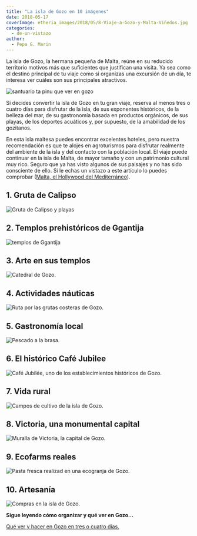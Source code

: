 ```yaml
---
title: "La isla de Gozo en 10 imágenes"
date: 2018-05-17
coverImage: etheria_images/2018/05/8-Viaje-a-Gozo-y-Malta-Viñedos.jpg
categories: 
  - de-un-vistazo
author: 
  - Pepa G. Marin
---
```


La isla de Gozo, la hermana pequeña de Malta, reúne en su reducido territorio motivos 
más que suficientes que justifican una visita. Ya sea como el destino principal de tu 
viaje como si organizas una excursión de un día, te interesa ver cuáles son sus 
principales atractivos. 

![santuario ta pinu que ver en gozo](etheria_images/2018/05/iglesia-ta-pinu-gozo.jpg "Basílica del Santuario Nacional de la Santísima Virgen de Ta ‘Pinu. © Timofey Borozdin")

Si decides convertir la isla de Gozo en tu gran viaje, reserva al menos tres o cuatro 
días para disfrutar de la isla, de sus exponentes históricos, de la belleza del mar, de 
su gastronomía basada en productos orgánicos, de sus playas, de los deportes acuáticos 
y, por supuesto, de la amabilidad de los gozitanos. 

En esta isla maltesa puedes encontrar excelentes hoteles, pero nuestra recomendación es 
que te alojes en agroturismos para disfrutar realmente del ambiente de la isla y del 
contacto con la población local. El viaje puede continuar en la isla de Malta, de mayor 
tamaño y con un patrimonio cultural muy rico. Seguro que ya has visto algunos de sus 
paisajes y no has sido consciente de ello. Si le echas un vistazo a este artículo lo 
puedes comprobar ([Malta, el Hollywood del 
Mediterráneo](https://etheriamagazine.com/2019/06/14/viajes-cine-malta-hollywood-mediterraneo/)). 

## 1\. Gruta de Calipso

![Gruta de Calipso y playas](etheria_images/2018/05/1-Viaje-a-Gozo-y-Malta-Gruta-Calipso-1024x682.jpg "Gruta de Calipso y playas.")

## 2\. Templos prehistóricos de Ggantija

![templos de Ggantija](etheria_images/2018/05/7-Viaje-a-Gozo-y-Malta-Ruinas-Ggantija-1024x682.jpg "Templos de Ggantija")

## 3\. Arte en sus templos

![Catedral de Gozo.](etheria_images/2018/05/2-Viaje-a-Gozo-y-Malta-Iglesia-Victoria-1024x682.jpg "Catedral de Gozo.")

## 4\. Actividades náuticas

![Ruta por las grutas costeras de Gozo.](etheria_images/2018/05/5-Viaje-a-Gozo-y-Malta-1024x682.jpg "Ruta por las grutas costeras de Gozo.")

## 5\. Gastronomía local

![Pescado a la brasa.](etheria_images/2018/05/10-Viaje-a-Gozo-y-Malta-Pescado-1024x682.jpg "Pescado a la brasa.")

## 6\. El histórico Café Jubilee

![Café Jubilée, uno de los establecimientos históricos de Gozo.](etheria_images/2018/05/3-Viaje-a-Gozo-y-Malta-Cafe-Jubile-1024x682.jpg "Café Jubilée, uno de los establecimientos históricos de Gozo.")

## 7\. Vida rural

![Campos de cultivo de la isla de Gozo.](etheria_images/2018/05/8-Viaje-a-Gozo-y-Malta-Viñedos-1024x682.jpg "Campos de cultivo de la isla de Gozo.")

## 8\. Victoria, una monumental capital

![Muralla de Victoria, la capital de Gozo.](etheria_images/2018/05/4-Viaje-a-Gozo-y-Malta-Muralla-Ciutadella-691x1024.jpg "Muralla de Victoria, la capital de Gozo.")

## 9\. Ecofarms reales

![Pasta fresca realizad en una ecogranja de Gozo.](etheria_images/2018/05/6-Viaje-a-Gozo-y-Malta-Riccardo-1024x682.jpg "Pasta fresca realizad en una ecogranja de Gozo.")

## 10\. Artesanía

![Compras en la isla de Gozo.](etheria_images/2018/05/9-Viaje-a-Gozo-y-Malta-Compras-1024x682.jpg "Compras en la isla de Gozo.")

**Sigue leyendo cómo organizar y qué ver en Gozo...** 

[Qué ver y hacer en Gozo en tres o cuatro 
días.](https://etheriamagazine.com/2021/04/29/que-ver-hacer-gozo-malta/)
